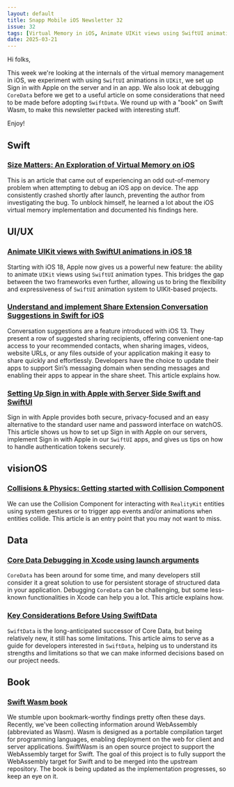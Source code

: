 ```yaml
---
layout: default
title: Snapp Mobile iOS Newsletter 32
issue: 32
tags: [Virtual Memory in iOS, Animate UIKit views using SwiftUI animations, Share extension conversation suggestions, Sign up with Apple, CoreData debugging, SwiftWasm book]
date: 2025-03-21
---
```


Hi folks,

This week we're looking at the internals of the virtual memory management in iOS, we experiment with using `SwiftUI` animations in `UIKit`, we set up Sign in with Apple on the server and in an app. We also look at debugging `CoreData` before we get to a useful article on some considerations that need to be made before adopting `SwiftData`. We round up with a "book" on Swift Wasm, to make this newsletter packed with interesting stuff.

Enjoy!

## Swift

### [Size Matters: An Exploration of Virtual Memory on iOS](https://alwaysprocessing.blog/2022/02/20/size-matters)

This is an article that came out of experiencing an odd out-of-memory problem when attempting to debug an iOS app on device. The app consistently crashed shortly after launch, preventing the author from investigating the bug. To unblock himself, he learned a lot about the iOS virtual memory implementation and documented his findings here.

## UI/UX

### [Animate UIKit views with SwiftUI animations in iOS 18](https://nilcoalescing.com/blog/AnimateUIKitViewsWithSwiftUIAnimations/)

Starting with iOS 18, Apple now gives us a powerful new feature: the ability to animate `UIKit` views using `SwiftUI` animation types. This bridges the gap between the two frameworks even further, allowing us to bring the flexibility and expressiveness of `SwiftUI` animation system to UIKit-based projects.

### [Understand and implement Share Extension Conversation Suggestions in Swift for iOS](https://medium.com/@aakashstha/understand-and-implement-share-extension-conversation-suggestions-in-swift-for-ios-a6956d7d8722)

Conversation suggestions are a feature introduced with iOS 13. They present a row of suggested sharing recipients, offering convenient one-tap access to your recommended contacts, when sharing images, videos, website URLs, or any files outside of your application making it easy to share quickly and effortlessly. Developers have the choice to update their apps to support Siri’s messaging domain when sending messages and enabling their apps to appear in the share sheet. This article explains how.

### [Setting Up Sign in with Apple with Server Side Swift and SwiftUI](https://brightdigit.com/tutorials/full-stack-sign-in-with-apple/)

Sign in with Apple provides both secure, privacy-focused and an easy alternative to the standard user name and password interface on watchOS. This article shows us how to set up Sign in with Apple on our servers, implement Sign in with Apple in our `SwiftUI` apps, and gives us tips on how to handle authentication tokens securely.

## visionOS

### [Collisions & Physics: Getting started with Collision Component](https://stepinto.vision/example-code/collisions-physics-getting-started-with-collision-component/)

We can use the Collision Component for interacting with `RealityKit` entities using system gestures or to trigger app events and/or animations when entities collide. This article is an entry point that you may not want to miss.

## Data

### [Core Data Debugging in Xcode using launch arguments](https://www.avanderlee.com/debugging/core-data-debugging-xcode/)

`CoreData` has been around for some time, and many developers still consider it a great solution to use for persistent storage of structured data in your application. Debugging `CoreData` can be challenging, but some less-known functionalities in Xcode can help you a lot. This article explains how.

### [Key Considerations Before Using SwiftData](https://fatbobman.com/en/posts/key-considerations-before-using-swiftdata/)

`SwiftData` is the long-anticipated successor of Core Data, but being relatively new, it still has some limitations. This article aims to serve as a guide for developers interested in `SwiftData`, helping us to understand its strengths and limitations so that we can make informed decisions based on our project needs.

## Book

### [Swift Wasm book](https://book.swiftwasm.org/index.html)

We stumble upon bookmark-worthy findings pretty often these days. Recently, we've been collecting information around WebAssembly (abbreviated as Wasm). Wasm is designed as a portable compilation target for programming languages, enabling deployment on the web for client and server applications. SwiftWasm is an open source project to support the WebAssembly target for Swift. The goal of this project is to fully support the WebAssembly target for Swift and to be merged into the upstream repository. The book is being updated as the implementation progresses, so keep an eye on it.
